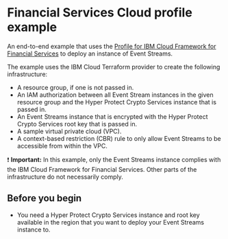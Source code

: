  # Financial Services Cloud profile example

An end-to-end example that uses the [Profile for IBM Cloud Framework for Financial Services](../../modules/fscloud/) to deploy an instance of Event Streams.

The example uses the IBM Cloud Terraform provider to create the following infrastructure:

- A resource group, if one is not passed in.
- An IAM authorization between all Event Stream instances in the given resource group and the Hyper Protect Crypto Services instance that is passed in.
- An Event Streams instance that is encrypted with the Hyper Protect Crypto Services root key that is passed in.
- A sample virtual private cloud (VPC).
- A context-based restriction (CBR) rule to only allow Event Streams to be accessible from within the VPC.

:exclamation: **Important:** In this example, only the Event Streams instance complies with the IBM Cloud Framework for Financial Services. Other parts of the infrastructure do not necessarily comply.

## Before you begin

- You need a Hyper Protect Crypto Services instance and root key available in the region that you want to deploy your Event Streams instance to.
